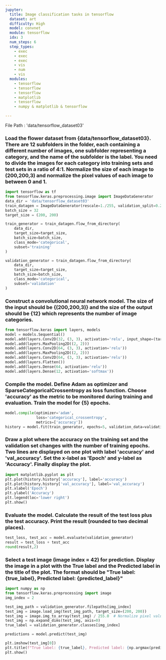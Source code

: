 ```yaml
---
jupyter:
  title: Image classification tasks in tensorflow
  dataset: art
  difficulty: High
  model: convnet
  module: tensorflow
  idx: 3
  num_steps: 6
  step_types:
    - exec
    - exec
    - exec
    - vis
    - num
    - vis
  modules:
    - tensorflow
    - tensorflow
    - tensorflow
    - matplotlib
    - tensorflow
    - numpy & matplotlib & tensorflow
  
---
```


File Path : 'data/tensorflow_dataset03'
### Load the flower dataset from {data/tensorflow_dataset03}. There are 12 subfolders in the folder, each containing a different number of images, one subfolder representing a category, and the name of the subfolder is the label. You need to divide the images for each category into training sets and test sets in a ratio of 4:1. Normalize the size of each image to (200,200,3) and normalize the pixel values of each image to between 0 and 1.
```python
import tensorflow as tf
from tensorflow.keras.preprocessing.image import ImageDataGenerator
data_dir = 'data/tensorflow_dataset03'
train_datagen = ImageDataGenerator(rescale=1./255, validation_split=0.2)
batch_size = 32
target_size = (200, 200)

train_generator = train_datagen.flow_from_directory(
    data_dir,
    target_size=target_size,
    batch_size=batch_size,
    class_mode='categorical',
    subset='training'
)

validation_generator = train_datagen.flow_from_directory(
    data_dir,
    target_size=target_size,
    batch_size=batch_size,
    class_mode='categorical',
    subset='validation'
)
```

### Construct a convolutional neural network model. The size of the input should be {(200,200,3)} and the size of the output should be {12} which represents the number of image categories.
```python
from tensorflow.keras import layers, models
model = models.Sequential()
model.add(layers.Conv2D(32, (3, 3), activation='relu', input_shape=(target_size[0], target_size[1], 3)))
model.add(layers.MaxPooling2D((2, 2)))
model.add(layers.Conv2D(64, (3, 3), activation='relu'))
model.add(layers.MaxPooling2D((2, 2)))
model.add(layers.Conv2D(64, (3, 3), activation='relu'))
model.add(layers.Flatten())
model.add(layers.Dense(64, activation='relu'))
model.add(layers.Dense(12, activation='softmax')) 
```

### Compile the model. Define Adam as optimizer and SparseCategoricalCrossentropy as loss function. Choose 'accuracy' as the metric to be monitored during training and evaluation. Train the model for {5} epochs.
```python
model.compile(optimizer='adam',
              loss='categorical_crossentropy',
              metrics=['accuracy'])
history = model.fit(train_generator, epochs=5, validation_data=validation_generator)
```

### Draw a plot where the accuracy on the training set and the validation set changes with the number of training epochs. Two lines are displayed on one plot with label 'accuracy' and 'val_accuracy'. Set the x-label as 'Epoch' and y-label as 'Accuracy'. Finally display the plot.
```python
import matplotlib.pyplot as plt
plt.plot(history.history['accuracy'], label='accuracy')
plt.plot(history.history['val_accuracy'], label='val_accuracy')
plt.xlabel('Epoch')
plt.ylabel('Accuracy')
plt.legend(loc='lower right')
plt.show()
```

### Evaluate the model. Calculate the result of the test loss plus the test accuracy. Print the result (rounded to two decimal places).
```python
test_loss, test_acc = model.evaluate(validation_generator)
result = test_loss + test_acc
round(result,2)
```

### Select a test image (image index = 42) for prediction. Display the image in a plot with the True label and the Predicted label in the title of the plot. The format should be "True label: {true_label}, Predicted label: {predicted_label}"
```python
import numpy as np
from tensorflow.keras.preprocessing import image
img_index = 2

test_img_path = validation_generator.filepaths[img_index]
test_img = image.load_img(test_img_path, target_size=(200, 200))
test_img = image.img_to_array(test_img) / 255.0  # Normalize pixel values to [0, 1]
test_img = np.expand_dims(test_img, axis=0)
true_label = validation_generator.classes[img_index]

predictions = model.predict(test_img)

plt.imshow(test_img[0])
plt.title(f"True label: {true_label}, Predicted label: {np.argmax(predictions)}")
plt.show()
```
